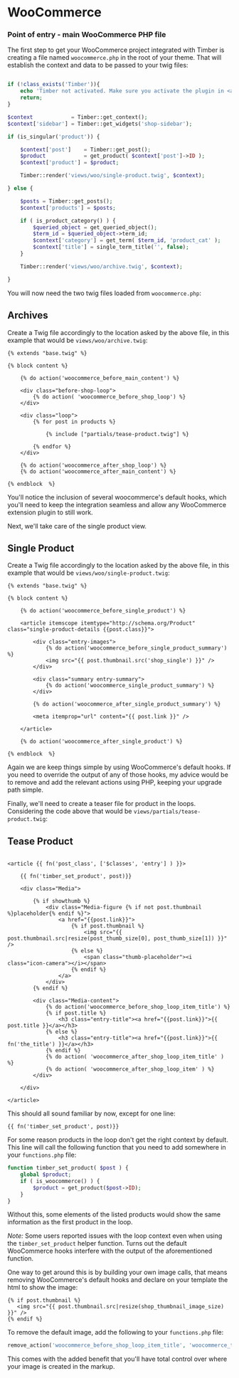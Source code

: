 # WooCommerce

### Point of entry - main WooCommerce PHP file
The first step to get your WooCommerce project integrated with Timber is creating a file named `woocommerce.php` in the root of your theme. That will establish the context and data to be passed to your twig files:

```php

if (!class_exists('Timber')){
	echo 'Timber not activated. Make sure you activate the plugin in <a href="/wp-admin/plugins.php#timber">/wp-admin/plugins.php</a>';
	return;
}

$context            = Timber::get_context();
$context['sidebar'] = Timber::get_widgets('shop-sidebar');

if (is_singular('product')) {

	$context['post']    = Timber::get_post();
	$product            = get_product( $context['post']->ID );
	$context['product'] = $product;

	Timber::render('views/woo/single-product.twig', $context);

} else {

	$posts = Timber::get_posts();
	$context['products'] = $posts;

	if ( is_product_category() ) {
		$queried_object = get_queried_object();
		$term_id = $queried_object->term_id;
		$context['category'] = get_term( $term_id, 'product_cat' );
		$context['title'] = single_term_title('', false);
	}

	Timber::render('views/woo/archive.twig', $context);

}
```

You will now need the two twig files loaded from `woocommerce.php`:

## Archives
Create a Twig file accordingly to the location asked by the above file, in this example that would be `views/woo/archive.twig`:

```twig
{% extends "base.twig" %}

{% block content %}

	{% do action('woocommerce_before_main_content') %}

	<div class="before-shop-loop">
		{% do action( 'woocommerce_before_shop_loop') %}
	</div>

	<div class="loop">
		{% for post in products %}

			{% include ["partials/tease-product.twig"] %}

		{% endfor %}
	</div>

	{% do action('woocommerce_after_shop_loop') %}
	{% do action('woocommerce_after_main_content') %}

{% endblock  %}
```
You'll notice the inclusion of several woocommerce's default hooks, which you'll need to keep the integration seamless and allow any WooCommerce extension plugin to still work.

Next, we'll take care of the single product view.

## Single Product
Create a Twig file accordingly to the location asked by the above file, in this example that would be `views/woo/single-product.twig`:

```twig
{% extends "base.twig" %}

{% block content %}

	{% do action('woocommerce_before_single_product') %}

	<article itemscope itemtype="http://schema.org/Product" class="single-product-details {{post.class}}">

		<div class="entry-images">
			{% do action('woocommerce_before_single_product_summary') %}
			<img src="{{ post.thumbnail.src('shop_single') }}" />
		</div>

		<div class="summary entry-summary">
			{% do action('woocommerce_single_product_summary') %}
		</div>

		{% do action('woocommerce_after_single_product_summary') %}

		<meta itemprop="url" content="{{ post.link }}" />

	</article>

	{% do action('woocommerce_after_single_product') %}

{% endblock  %}
```

Again we are keep things simple by using WooCommerce's default hooks.
If you need to override the output of any of those hooks, my advice would be to remove and add the relevant actions using PHP, keeping your upgrade path simple.

Finally, we'll need to create a teaser file for product in the loops. Considering the code above that  would be `views/partials/tease-product.twig`:

## Tease Product
```twig

<article {{ fn('post_class', ['$classes', 'entry'] ) }}>

	{{ fn('timber_set_product', post)}}

	<div class="Media">

		{% if showthumb %}
			<div class="Media-figure {% if not post.thumbnail %}placeholder{% endif %}">
				<a href="{{post.link}}">
					{% if post.thumbnail %}
						<img src="{{ post.thumbnail.src|resize(post_thumb_size[0], post_thumb_size[1]) }}" />
					{% else %}
						<span class="thumb-placeholder"><i class="icon-camera"></i></span>
					{% endif %}
				</a>
			</div>
		{% endif %}

		<div class="Media-content">
			{% do action('woocommerce_before_shop_loop_item_title') %}
			{% if post.title %}
				<h3 class="entry-title"><a href="{{post.link}}">{{ post.title }}</a></h3>
			{% else %}
				<h3 class="entry-title"><a href="{{post.link}}">{{ fn('the_title') }}</a></h3>
			{% endif %}
			{% do action( 'woocommerce_after_shop_loop_item_title' ) %}
			{% do action( 'woocommerce_after_shop_loop_item' ) %}
		</div>

	</div>

</article>

```

This should all sound familiar by now, except for one line:
```
{{ fn('timber_set_product', post)}}
```

For some reason products in the loop don't get the right context by default. This line will call the following function that you need to add somewhere in your `functions.php` file:

```php
function timber_set_product( $post ) {
	global $product;
	if ( is_woocommerce() ) {
		$product = get_product($post->ID);
	}
}
```

Without this, some elements of the listed products would show the same information as the first product in the loop.

*Note:* Some users reported issues with the loop context even when using the `timber_set_product` helper function. Turns out the default WooCommerce hooks interfere with the output of the aforementioned function.

One way to get around this is by building your own image calls, that means removing WooCommerce's default hooks and declare on your template the html to show the image:

```twig
{% if post.thumbnail %}
   <img src="{{ post.thumbnail.src|resize(shop_thumbnail_image_size) }}" />
{% endif %}
```
To remove the default image, add the following to your `functions.php` file:

```php
remove_action('woocommerce_before_shop_loop_item_title', 'woocommerce_template_loop_product_thumbnail');
```

This comes with the added benefit that you'll have total control over where your image is created in the markup.
